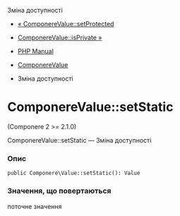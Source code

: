 Зміна доступності

-   [« ComponereValue::setProtected](componere-value.setprotected.html)
    
-   [ComponereValue::isPrivate »](componere-value.isprivate.html)
    
-   [PHP Manual](index.html)
    
-   [ComponereValue](class.componere-value.html)
    
-   Зміна доступності
    

# ComponereValue::setStatic

(Componere 2 >= 2.1.0)

ComponereValue::setStatic — Зміна доступності

### Опис

```methodsynopsis
public Componere\Value::setStatic(): Value
```

### Значення, що повертаються

поточне значення